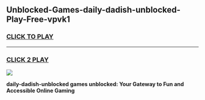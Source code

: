 
## Unblocked-Games-daily-dadish-unblocked-Play-Free-vpvk1
<h3>
<a href="https://premium76.site?title=daily-dadish-unblocked&ref=23A">CLICK TO PLAY</a></h3>
<hr>

<h3>
<a href="https://premium76.site?title=daily-dadish-unblocked&ref=23A">CLICK 2 PLAY</a>
  
</h3>

<a href="https://premium76.site?title=daily-dadish-unblocked&ref=23A"><img src="https://clearcache.store/games.png"></a>


**daily-dadish-unblocked games unblocked: Your Gateway to Fun and Accessible Online Gaming**
